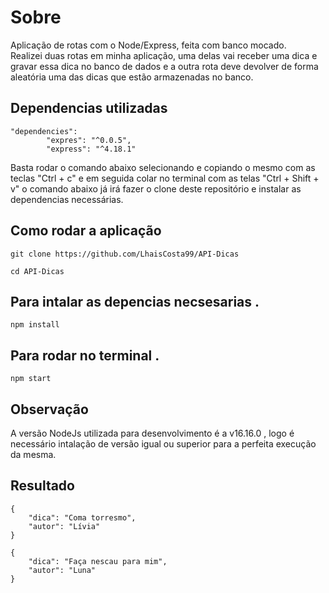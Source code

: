 # Sobre
Aplicação de rotas com o Node/Express, feita com banco mocado.<br>
Realizei duas rotas em minha aplicação, uma delas vai receber uma dica e
gravar essa dica no banco de dados e a outra rota deve devolver de forma
aleatória uma das dicas que estão armazenadas no banco.<br>
## Dependencias utilizadas
```
"dependencies": 
        "expres": "^0.0.5",
        "express": "^4.18.1"
```
Basta rodar o comando abaixo selecionando e copiando o mesmo com as teclas "Ctrl + c" e em seguida colar no terminal com as telas "Ctrl + Shift + v" o comando abaixo já irá fazer o clone deste repositório e instalar as dependencias necessárias.<br>

## Como rodar a aplicação

```
git clone https://github.com/LhaisCosta99/API-Dicas
```
```
cd API-Dicas
```
## Para intalar as depencias necsesarias .
```
npm install 
 ```
## Para rodar no terminal . 
```
npm start
```
## Observação
A versão NodeJs utilizada para desenvolvimento é a v16.16.0 , logo é necessário intalação de versão igual ou superior para a perfeita execução da mesma.<br>

## Resultado
```
{
    "dica": "Coma torresmo",
    "autor": "Lívia"
}
```
```
{
    "dica": "Faça nescau para mim",
    "autor": "Luna"
}
```
